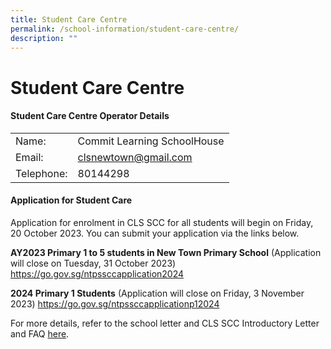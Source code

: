 ```yaml
---
title: Student Care Centre
permalink: /school-information/student-care-centre/
description: ""
---
```

# Student Care Centre

#### Student Care Centre Operator Details

| | |
| -------- | -------- | 
| Name:     | Commit Learning SchoolHouse   | 
| Email:   | clsnewtown@gmail.com   | 
| Telephone:   | 80144298  | 


#### Application for Student Care

Application for enrolment in CLS SCC for all students will begin on Friday, 20 October 2023. You can submit your application via the links below. 


**AY2023 Primary 1 to  5 students in New Town Primary School** 
(Application will close on Tuesday, 31 October 2023)
https://go.gov.sg/ntpssccapplication2024


**2024 Primary 1 Students**
(Application will close on Friday, 3 November 2023)
https://go.gov.sg/ntpssccapplicationp12024


For more details, refer to the school letter and CLS SCC Introductory Letter and FAQ [here](https://drive.google.com/file/d/1_GEm_SGic6MbDOsJv5rW3WYgwdL8f2ok/view?usp=share_link).